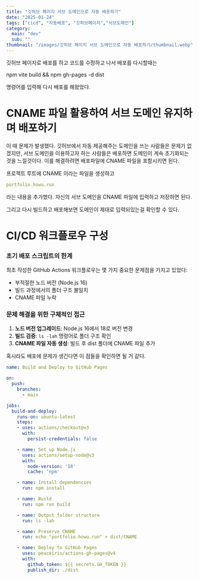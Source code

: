 ```yaml
---
title: "깃허브 페이지 서브 도메인으로 자동 배포하기"
date: "2025-01-24"
tags: ["cicd", "자동배포", "깃허브페이지","서브도메인"]
category:
  main: "dev"
  sub: ""
thumbnail: "/images/깃허브 페이지 서브 도메인으로 자동 배포하기/thumbnail.webp"
---
```


깃허브 페이지로 배포를 하고 코드를 수정하고 나서 배포를 다시할때는

npm vite build && npm gh-pages -d dist 

명령어를 입력해 다시 배포를 해왔었다.

# CNAME 파일 활용하여 서브 도메인 유지하며 배포하기

이 때 문제가 발생했다. 깃허브에서 자동 제공해주는 도메인을 쓰는 사람들은 문제가 없겠지만, 서브 도메인을 이용하고자 하는 사람들은 배포하면 도메인이 계속 초기화되는 것을 느낄것이다. 이를 해결하려면 배포파일에 CNAME 파일을 포함시키면 된다.

프로젝트 루트에 CNAME 이라는 파일을 생성하고

```yaml
portfolio.howu.run
```

라는 내용을 추가했다. 자신의 서브 도메인을 CNAME 파일에 입력하고 저장하면 된다.

그리고 다시 빌드하고 배포해보면 도메인이 제대로 입력되있는걸 확인할 수 있다.

# CI/CD 워크플로우 구성

### 초기 배포 스크립트의 한계

최초 작성한 GitHub Actions 워크플로우는 몇 가지 중요한 문제점을 가지고 있었다:

- 부적절한 노드 버전 (Node.js 16)
- 빌드 과정에서의 폴더 구조 불일치
- CNAME 파일 누락

### 문제 해결을 위한 구체적인 접근

1. **노드 버전 업그레이드**: Node.js 16에서 18로 버전 변경
2. **빌드 검증**: `ls -lah` 명령어로 폴더 구조 확인
3. **CNAME 파일 자동 생성**: 빌드 후 dist 폴더에 CNAME 파일 추가

혹시라도 배포에 문제가 생긴다면 이 점들을 확인하면 될 거 같다.

```yaml
name: Build and Deploy to GitHub Pages

on:
  push:
    branches:
      - main

jobs:
  build-and-deploy:
    runs-on: ubuntu-latest
    steps:
    - uses: actions/checkout@v3  
      with:
        persist-credentials: false

    - name: Set up Node.js
      uses: actions/setup-node@v3  
      with:
        node-version: '18'  
        cache: 'npm'  

    - name: Install dependencies
      run: npm install

    - name: Build
      run: npm run build

    - name: Output folder structure
      run: ls -lah  

    - name: Preserve CNAME
      run: echo "portfolio.howu.run" > dist/CNAME

    - name: Deploy to GitHub Pages
      uses: peaceiris/actions-gh-pages@v4  
      with:
        github_token: ${{ secrets.GH_TOKEN }}
        publish_dir: ./dist

```
